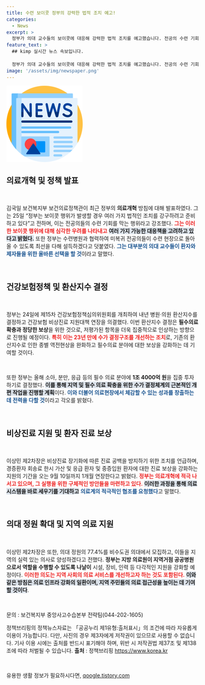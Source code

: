 ```yaml
---
title: 수련 보이콧 정부의 강력한 법적 조치 예고!
categories:
  - News
excerpt: >
  정부가 의대 교수들의 보이콧에 대응해 강력한 법적 조치를 예고했습니다. 전공의 수련 기회를 막는 행동에 대한 심각한 우려와 함께, 필수의료 확충과 구조 개선을 위한 대책을 발표했습니다. 의료계의 신속한 협력이 필요한 시점입니다!
feature_text: >
  ## kimp 실시간 뉴스 속보입니다.

  정부가 의대 교수들의 보이콧에 대응해 강력한 법적 조치를 예고했습니다. 전공의 수련 기회를 막는 행동에 대한 심각한 우려와 함께, 필수의료 확충과 구조 개선을 위한 대책을 발표했습니다. 의료계의 신속한 협력이 필요한 시점입니다!
image: '/assets/img/newspaper.png'
---
```


<p><img src="/assets/img/newspaper.png" alt="kimplant 속보" /></p>

<h2 data-ke-size="size26">의료개혁 및 정책 발표</h2>

<p data-ke-size="size16">&nbsp;</p>

<p>김국일 보건복지부 보건의료정책관이 최근 정부의 <b>의료개혁</b> 방침에 대해 발표하였다. 그는 25일 “정부는 보이콧 행위가 발생할 경우 여러 가지 법적인 조치를 강구하려고 준비하고 있다”고 전하며, 이는 전공의들의 수련 기회를 막는 행위라고 강조했다. <b><span style="color: #ee2323;">그는 이러한 보이콧 행위에 대해 심각한 우려를 나타내고</span></b> <b><span style="background-color: #21538527;">여러 가지 가능한 대응책을 고려하고 있다고 밝혔다.</span></b> 또한 정부는 수련병원과 협력하여 미복귀 전공의들이 수련 현장으로 돌아올 수 있도록 최선을 다해 설득하겠다고 덧붙였다. <b><span style="color: #1a5490;">그는 대부분의 의대 교수들이 환자와 제자들을 위한 올바른 선택을 할 것</span></b>이라고 말했다.</p>

<p data-ke-size="size16">&nbsp;</p>

<h2 data-ke-size="size26">건강보험정책 및 환산지수 결정</h2>

<p data-ke-size="size16">&nbsp;</p>

<p>정부는 24일에 제15차 건강보험정책심의위원회를 개최하여 내년 병원·의원 환산지수를 결정하고 건강보험 비상진료 지원대책 연장을 의결했다. 이번 환산지수 결정은 <b>필수의료 확충과 정당한 보상</b>을 위한 것으로, 저평가된 항목을 더욱 집중적으로 인상하는 방향으로 진행될 예정이다. <b><span style="color: #ee2323;">특히 이는 23년 만에 수가 결정구조를 개선하는 조치</span></b>로, 기존의 환산지수로 인한 종별 역전현상을 완화하고 필수의료 분야에 대한 보상을 강화하는 데 기여할 것이다. </p>

<p data-ke-size="size16">&nbsp;</p>

<p>또한 정부는 올해 소아, 분만, 응급 등의 필수 의료 분야에 <b>1조 4000억 원</b>을 집중 투자하기로 결정했다. <b><span style="background-color: #21538527;">이를 통해 지역 및 필수 의료 확충을 위한 수가 결정체계의 근본적인 개편 작업을 진행할 계획</span></b>이다. <b><span style="color: #1a5490;">이와 더불어 의료현장에서 체감할 수 있는 성과를 창출하는 데 전력을 다할 것</span></b>이라고 각오를 밝혔다.</p>

<p data-ke-size="size16">&nbsp;</p>

<h2 data-ke-size="size26">비상진료 지원 및 환자 진료 보상</h2>

<p data-ke-size="size16">&nbsp;</p>

<p>이상민 제2차장은 비상진료 장기화에 따른 진료 공백을 방지하기 위한 조치를 언급하며, 경증환자 회송료 한시 가산 및 응급 환자 및 중증입원 환자에 대한 진료 보상을 강화하는 지원의 기간을 오는 9월 10일까지 1개월 연장한다고 밝혔다. <b><span style="color: #ee2323;">정부는 의료개혁에 적극 나서고 있으며, 그 실행을 위한 구체적인 방안들을 마련하고 있다.</span></b> <b><span style="background-color: #21538527;">이러한 과정을 통해 의료시스템을 바로 세우기를 기대하고</span></b> <b><span style="color: #1a5490;">의료계의 적극적인 협조를 요청했다</span></b>고 말했다.</p>

<p data-ke-size="size16">&nbsp;</p>

<h2 data-ke-size="size26">의대 정원 확대 및 지역 의료 지원</h2>

<p data-ke-size="size16">&nbsp;</p>

<p>이상민 제2차장은 또한, 의대 정원의 77.4%를 비수도권 의대에서 모집하고, 이들을 지역의 실력 있는 의사로 양성하겠다고 전했다. <b>정부는 지방 의료원이 지역거점 공공병원으로서 역할을 수행할 수 있도록 나날이</b> 시설, 장비, 인력 등 다각적인 지원을 강화할 예정이다. <b><span style="color: #ee2323;">이러한 의도는 지역 사회의 의료 서비스를 개선하고자 하는 것도 포함된다.</span></b> <b><span style="background-color: #21538527;">이와 같은 방침은 의료 인프라 강화의 일환이며, 지역 주민들의 의료 접근성을 높이는 데 기여할 것이다</span></b>. </p>

<p data-ke-size="size16">&nbsp;</p>

<p data-ke-size="size16">문의 : 보건복지부 중앙사고수습본부 전략팀(044-202-1605)</p>

<p data-ke-size="size16">정책브리핑의 정책뉴스자료는 「공공누리 제1유형:출처표시」의 조건에 따라 자유롭게 이용이 가능합니다. 다만, 사진의 경우 제3자에게 저작권이 있으므로 사용할 수 없습니다. 기사 이용 시에는 출처를 반드시 표기해야 하며, 위반 시 저작권법 제37조 및 제138조에 따라 처벌될 수 있습니다. <b>출처</b> : 정책브리핑 <a href="https://https://www.korea.kr">https://www.korea.kr</a></p>

<p data-ke-size="size16">&nbsp;</p>
유용한 생활 정보가 필요하시다면, <a href="https://qoogle.tistory.com" rel="dofollow">qoogle.tistory.com</a>


